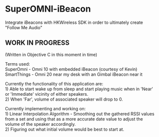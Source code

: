 # SuperOMNI-iBeacon
Integrate iBeacons with HKWireless SDK in order to ultimately create "Follow Me Audio"

WORK IN PROGRESS
---------------

(Written in Objective C in this moment in time)

Terms used: 
<br>SuperOmni - Omni 10 with embedded iBeacon (courtesy of Kevin) 
<br>SmartThings - Omni 20 near my desk with an Gimbal iBeacon near it 

Currently the functionality of this application are:
<br> 1) Able to start wake up from sleep and start playing music when in 'Near' or 'Immediate' vicinity of either speakers. 
<br> 2) When 'Far', volume of associated speaker will drop to 0. 

Currently implementing and working on:
<br>1) Linear Interpolation Algorithm - Smoothing out the gathered RSSI values from a set 
  and using that as a more accurate date value to adjust the volume of the speaker accordingly.
<br>2) Figuring out what initial volume would be best to start at.
